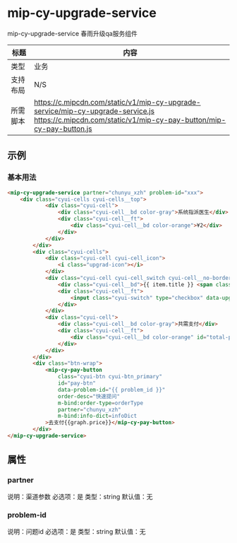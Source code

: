 # mip-cy-upgrade-service

mip-cy-upgrade-service 春雨升级qa服务组件

标题|内容
----|----
类型|业务
支持布局|N/S
所需脚本|https://c.mipcdn.com/static/v1/mip-cy-upgrade-service/mip-cy-upgrade-service.js <br> https://c.mipcdn.com/static/v1/mip-cy-pay-button/mip-cy-pay-button.js

## 示例

### 基本用法
```html
<mip-cy-upgrade-service partner="chunyu_xzh" problem-id="xxx">
    <div class="cyui-cells cyui-cells__top">
            <div class="cyui-cell">
                <div class="cyui-cell__bd color-gray">系统指派医生</div>
                <div class="cyui-cell__ft">
                    <div class="cyui-cell__bd color-orange">¥2</div>
                </div>
            </div>
        </div>
        <div class="cyui-cells">
            <div class="cyui-cell cyui-cell_icon">
                <i class="upgrad-icon"></i>
            </div>
            <div class="cyui-cell cyui-cell_switch cyui-cell__no-border">
                <div class="cyui-cell__bd">{{ item.title }} <span class="color-orange"> + {{ item.price_text }}</span></div>
                <div class="cyui-cell__ft">
                    <input class="cyui-switch" type="checkbox" data-upgrade-type="{{ item.type }}" value="{{ item.price }}">
                </div>
            </div>
            <div class="cyui-cell">
                <div class="cyui-cell__bd color-gray">共需支付</div>
                <div class="cyui-cell__ft">
                    <div class="cyui-cell__bd color-orange" id="total-price">¥2</div>
                </div>
            </div>
        </div>
        <div class="btn-wrap">
            <mip-cy-pay-button
                class="cyui-btn cyui-btn_primary"
                id="pay-btn"
                data-problem-id="{{ problem_id }}"
                order-desc="快速提问"
                m-bind:order-type=orderType
                partner="chunyu_xzh"
                m-bind:info-dict=infoDict
            >去支付{{graph.price}}</mip-cy-pay-button>
        </div>
</mip-cy-upgrade-service>
```

## 属性

### partner

说明：渠道参数
必选项：是
类型：string
默认值：无

### problem-id

说明：问题id
必选项：是
类型：string
默认值：无

